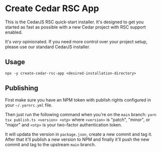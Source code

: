 # Create Cedar RSC App

This is the CedarJS RSC quick-start installer. It's designed to get you
started as fast as possible with a new Cedar project with RSC support
enabled.

It's _very_ opinionated. If you need more control over your project setup,
please use our standard CedarJS installer.

## Usage

```shell
npx -y create-cedar-rsc-app <desired-installation-directory>
```

## Publishing

First make sure you have an NPM token with publish rights configured in your
`~/.yarnrc.yml` file.

Then just run the following command when you're on the `main` branch:
`yarn tsx publish.ts <version> <otp>` where `<version>` is
"patch", "minor", or "major" and `<otp>` is your two-factor authentication
token.

It will updata the version in `package.json`, create a new commit and tag it.
After that it'll publish a new version to NPM and finally it'll push the new
commit and tag to the upstream `main` branch.
